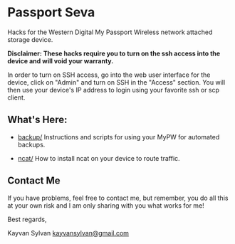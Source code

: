 **Passport Seva**
=======================

Hacks for the Western Digital My Passport Wireless network attached
storage device.

**Disclaimer: These hacks require you to turn on the ssh access into the
device and will void your warranty.**

In order to turn on SSH access, go into the web user interface for the device,
click on "Admin" and turn on SSH in the "Access" section. You will then
use your device's IP address to login using your favorite ssh or scp client.

What's Here:
------------

* [backup/](https://github.com/ksylvan/MyPassportWirelessHacks/tree/master/backup) Instructions and scripts for using your MyPW for automated backups.

* [ncat/](https://github.com/ksylvan/MyPassportWirelessHacks/tree/master/ncat) How to install ncat on your device to route traffic.

Contact Me
----------

If you have problems, feel free to contact me, but remember, you do
all this at your own risk and I am only sharing with you what works
for me!

Best regards,

Kayvan Sylvan <kayvansylvan@gmail.com>
